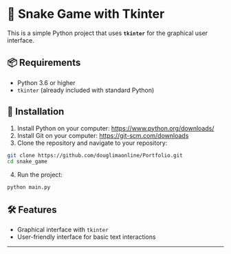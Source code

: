 # 🐍 Snake Game with Tkinter

This is a simple Python project that uses **`tkinter`** for the graphical user interface.

## 📦 Requirements

- Python 3.6 or higher
- `tkinter` (already included with standard Python)

## 🔧 Installation

1. Install Python on your computer: https://www.python.org/downloads/
2. Install Git on your computer: https://git-scm.com/downloads
3. Clone the repository and navigate to your repository:

```bash
git clone https://github.com/douglimaonline/Portfolio.git
cd snake_game
```

4. Run the project:

```bash
python main.py
```

## 🛠 Features

- Graphical interface with `tkinter`
- User-friendly interface for basic text interactions

---
